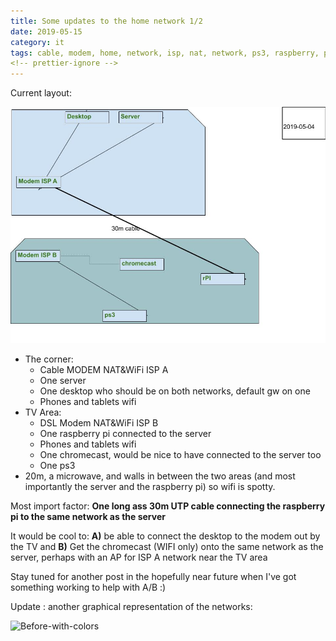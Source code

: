 ```yaml
---
title: Some updates to the home network 1/2
date: 2019-05-15
category: it
tags: cable, modem, home, network, isp, nat, network, ps3, raspberry, pi, server, computing, vlan, wi, fi, wifi
<!-- prettier-ignore -->
---
```


Current layout:

![Before](images/home-net-current-20190504-1.jpg)

- The corner:
  - Cable MODEM NAT&WiFi ISP A
  - One server
  - One desktop who should be on both networks, default gw on one
  - Phones and tablets wifi
- TV Area:
  - DSL Modem NAT&WiFi ISP B
  - One raspberry pi connected to the server
  - Phones and tablets wifi
  - One chromecast, would be nice to have connected to the server too
  - One ps3
- 20m, a microwave, and walls in between the two areas (and most importantly the
  server and the raspberry pi) so wifi is spotty.

Most import factor: **One long ass 30m UTP cable connecting the raspberry pi to
the same network as the server**

It would be cool to: **A)** be able to connect the desktop to the modem out by
the TV and **B)** Get the chromecast (WIFI only) onto the same network as the
server, perhaps with an AP for ISP A network near the TV area

Stay tuned for another post in the hopefully near future when I've got something
working to help with A/B :)

Update : another graphical representation of the networks:

![Before-with-colors](https://lh5.googleusercontent.com/aUuKseUdXT87v4A5lfBYPcyAykhygf2_5MJGveTSKEvzgmOh509-6_NA2gALnRQ5YEXAQqNp4Sh2_PLcrYEyh3LVVemDXLXwFFDBAz3-ii-n7drfh5TezQd9Y7GF131WFnKFYN-M)
